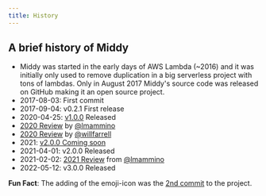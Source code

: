```yaml
---
title: History
---
```


## A brief history of Middy

- Middy was started in the early days of AWS Lambda (~2016) and it was initially only used to remove duplication in a big serverless project with tons of lambdas. Only in August 2017 Middy's source code was released on GitHub making it an open source project.
- 2017-08-03: First commit
- 2017-09-04: v0.2.1 First release
- 2020-04-25: [v1.0.0](https://loige.co/middy-1-is-here/) Released
- [2020 Review](https://loige.co/2020-a-year-in-review/#middy) by [@lmammino](https://github.com/lmammino)
- [2020 Review](https://github.com/middyjs/middy/issues/590) by [@willfarrell](https://github.com/willfarrell)
- 2021: [v2.0.0 Coming soon](https://github.com/middyjs/middy/issues/585)
- 2021-04-01: v2.0.0 Released
- 2021-02-02: [2021 Review](https://loige.co/2021-a-year-in-review#middy) from [@lmammino](https://github.com/lmammino)
- 2022-05-12: v3.0.0 Released

**Fun Fact**: The adding of the emoji-icon was the [2nd commit](https://github.com/middyjs/middy/commit/a0acf430bb72f6f6f604e38cfd8a571912b6b4d7) to the project.
